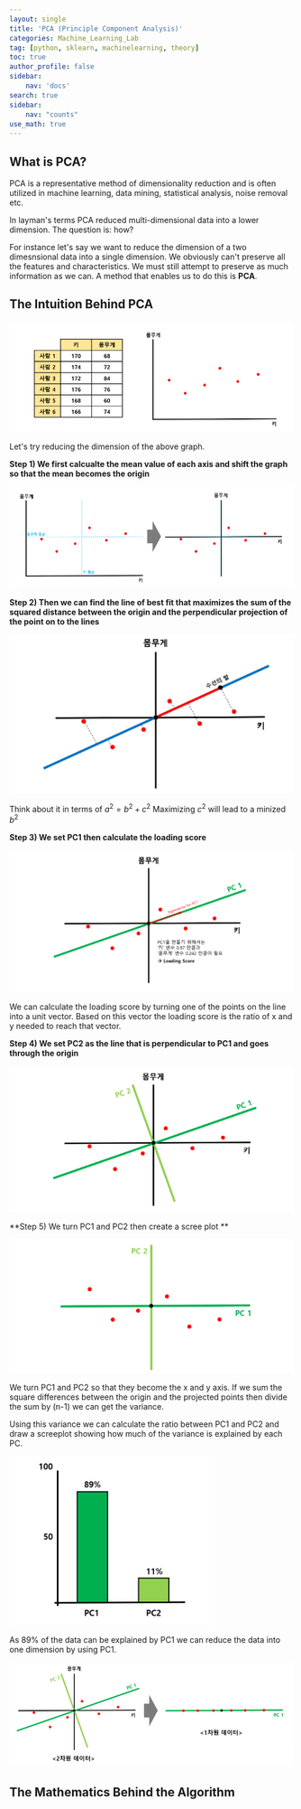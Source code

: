 ```yaml
---
layout: single
title: 'PCA (Principle Component Analysis)'
categories: Machine_Learning_Lab
tag: [python, sklearn, machinelearning, theory]
toc: true
author_profile: false
sidebar:
    nav: 'docs'
search: true
sidebar:
    nav: "counts"
use_math: true
---
```


## What is PCA?

PCA is a representative method of dimensionality reduction  and is often utilized in machine learning, data mining, statistical analysis, noise removal etc. 

In layman's terms PCA reduced multi-dimensional data into a lower dimension. The question is: how? 

For instance let's say we want to reduce the dimension of a two dimesnsional data into a single dimension. We obviously can't preserve all the features and characteristics. We must still attempt to preserve as much information as we can. A method that enables us to do this is **PCA**.



## The Intuition Behind PCA 

![image-20231226145432453](/images/2023-12-26-PCA/image-20231226145432453.png)

Let's try reducing the dimension of the above graph. 

**Step 1) We first calcualte the mean value of each axis and shift the graph so that the mean becomes the origin**

![image-20231226145706129](/images/2023-12-26-PCA/image-20231226145706129.png)

**Step 2) Then we can find the line of best fit that maximizes the sum of the squared distance between the origin and the perpendicular projection of the point on to the lines**

![image-20231226150031503](/images/2023-12-26-PCA/image-20231226150031503.png)

Think about it in terms of $a^2 = b^2 + c^2$ 
Maximizing $c^2$ will lead to a minized $b^2$

**Step 3) We set PC1 then calculate the loading score**

![image-20231226150315532](/images/2023-12-26-PCA/image-20231226150315532.png)

We can calculate the loading score by turning one of the points on the line into a unit vector. Based on this vector the loading score is the ratio of x and y needed to reach that vector. 

**Step 4) We set PC2 as the line that is perpendicular to PC1 and goes through the origin**

![image-20231226150815190](/images/2023-12-26-PCA/image-20231226150815190.png)

**Step 5) We turn PC1 and PC2 then create a scree plot ** 

![image-20231226150943184](/images/2023-12-26-PCA/image-20231226150943184.png)

We turn PC1 and PC2 so that they become the x and y axis. If we sum the square differences between the origin and the projected points then divide the sum by (n-1) we can get the variance. 

Using this variance we can calculate the ratio between PC1 and PC2 and draw a screeplot showing how much of the variance is explained by each PC. 

![image-20231226151333371](/images/2023-12-26-PCA/image-20231226151333371.png)

As 89% of the data can be explained by PC1 we can reduce the data into one dimension by using PC1. 

![image-20231226151429753](/images/2023-12-26-PCA/image-20231226151429753.png)



## The Mathematics Behind the Algorithm 
